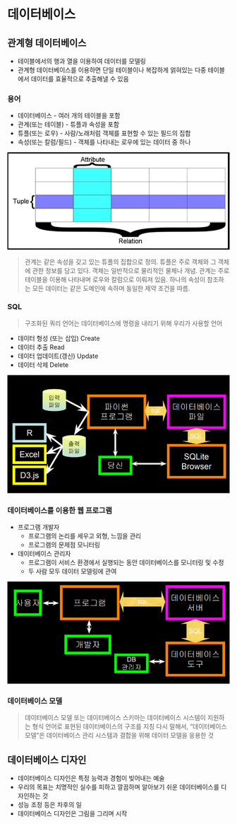 # 데이터베이스

## 관계형 데이터베이스

* 테이블에서의 행과 열을 이용하여 데이터를 모델링 
* 관계형 데이터베이스를 이용하면 단일 테이블이나 복잡하게 얽혀있는 다중 테이블에서 데이터를 효율적으로 추출해낼 수 있음

### 용어

* 데이터베이스 - 여러 개의 테이블을 포함 
* 관계(또는 테이블) - 튜플과 속성을 포함 
* 튜플(또는 로우) - 사람/노래처럼 객체를 표현할 수 있는 필드의 집합 
* 속성(또는 칼럼/필드) - 객체를 나타내는 로우에 있는 데이터 중 하나

![image-20221123154034894](readme.assets/image-20221123154034894.png)

>관계는 같은 속성을 갖고 있는 튜플의 집합으로 정의. 튜플은 주로 객체와 그 객체에 관한 정보를 담고 있다. 객체는 일반적으로 물리적인 물체나 개념. 관계는 주로 테이블을 이용해 나타내며 로우와 칼럼으로 이뤄져 있음. 하나의 속성이 참조하는 모든 데이터는 같은 도메인에 속하며 동일한 제약 조건을 따름.

### SQL

> 구조화된 쿼리 언어는 데이터베이스에 명령을 내리기 위해 우리가 사용할 언어 

- 데이터 형성 (또는 삽입) Create
- 데이터 추출 Read
- 데이터 업데이트(갱신) Update
- 데이터 삭제 Delete

![image-20221123154604577](readme.assets/image-20221123154604577.png)

### 데이터베이스를 이용한 웹 프로그램

* 프로그램 개발자 
  * 프로그램의 논리를 세우고 외형, 느낌을 관리 
  * 프로그램의 문제점 모니터링 
* 데이터베이스 관리자 
  * 프로그램이 서비스 환경에서 실행되는 동안 데이터베이스를 모니터링 및 수정 
  * 두 사람 모두 데이터 모델링에 관여

![image-20221123154646336](readme.assets/image-20221123154646336.png)

### 데이터베이스 모델

>데이터베이스 모델 또는 데이터베이스 스키마는 데이터베이스 시스템이 지원하는 형식 언어로 표현된 데이터베이스의 구조를 지칭 다시 말해서, “데이터베이스 모델”은 데이터베이스 관리 시스템과 결합을 위해 데이터 모델을 응용한 것

## 데이터베이스 디자인

* 데이터베이스 디자인은 특정 능력과 경험이 빚어내는 예술 
* 우리의 목표는 치명적인 실수를 피하고 깔끔하며 알아보기 쉬운 데이터베이스를 디자인하는 것 
* 성능 조정 등은 차후의 일 
* 데이터베이스 디자인은 그림을 그리며 시작
